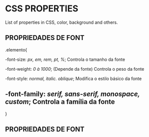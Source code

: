 # CSS PROPERTIES
 List of properties in CSS, color, background and others.

## PROPRIEDADES DE FONT
.elemento{

 -font-size: *px, em, rem, pt, %*; Controla o tamanho da fonte

 -font-weight: *0 à 1000*; (Depende da fonte) Controla o peso da fonte

 -font-style: *normal, italic. oblique*; Modifica o estilo básico da fonte

 -font-family: *serif, sans-serif, monospace, custom*; Controla a família da fonte
 -
 }

## PROPRIEDADES DE FONT
